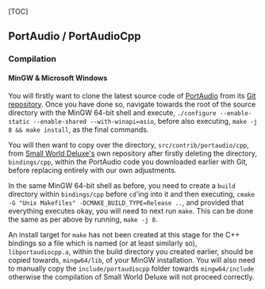 [TOC]

## PortAudio / PortAudioCpp

### Compilation

#### MinGW & Microsoft Windows

You will firstly want to clone the latest source code of [PortAudio](http://portaudio.com/) from its [Git repository](https://app.assembla.com/spaces/portaudio/git/source). Once you have done so, navigate towards the root of the source directory with the MinGW 64-bit shell and execute, `./configure --enable-static --enable-shared --with-winapi=asio`, before also executing, `make -j 8 && make install`, as the final commands.

You will then want to copy over the directory, `src/contrib/portaudio/cpp`, from [Small World Deluxe's](https://code.gekkofyre.io/phobos-dthorga/small-world-deluxe) own repository after firstly deleting the directory, `bindings/cpp`, within the PortAudio code you downloaded earlier with Git, before replacing entirely with our own adjustments.

In the same MinGW 64-bit shell as before, you need to create a `build` directory within `bindings/cpp` before `cd`'ing into it and then executing, `cmake -G "Unix Makefiles" -DCMAKE_BUILD_TYPE=Release ..`, and provided that everything executes okay, you will need to next run `make`. This can be done the same as per above by running, `make -j 8`.

An install target for `make` has not been created at this stage for the C++ bindings so a file which is named (or at least similarly so), `libportaudiocpp.a`, within the build directory you created earlier, should be copied towards, `mingw64/lib`, of your MinGW installation. You will also need to manually copy the `include/portaudiocpp` folder towards `mingw64/include` otherwise the compilation of Small World Deluxe will not proceed correctly.
